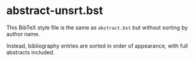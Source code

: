 abstract-unsrt.bst
==================

This BibTeX style file is the same as `abstract.bst` but without sorting by author name.

Instead, bibliography entries are sorted in order of appearance,
with full abstracts included.
